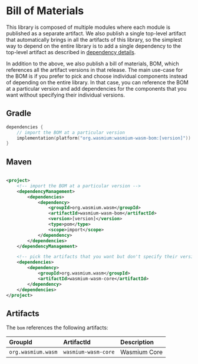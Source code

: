 # Bill of Materials

This library is composed of multiple modules where each module is published as a separate artifact. We also publish a
single top-level artifact that automatically brings in all the artifacts of this library, so the simplest way to depend
on the entire library is to add a single dependency to the top-level artifact as described in
[dependency details](../../README.md#dependency).

In addition to the above, we also publish a bill of materials, BOM, which references all the artifact versions in that
release. The main use-case for the BOM is if you prefer to pick and choose individual components instead of
depending on the entire library. In that case, you can reference the BOM at a particular version and add dependencies
for the components that you want without specifying their individual versions.

## Gradle

```kotlin
dependencies {
    // import the BOM at a particular version
    implementation(platform("org.wasmium:wasmium-wasm-bom:[version]"))
}
```

## Maven

```xml

<project>
    <!-- import the BOM at a particular version -->
    <dependencyManagement>
        <dependencies>
            <dependency>
                <groupId>org.wasmium.wasm</groupId>
                <artifactId>wasmium-wasm-bom</artifactId>
                <version>[version]</version>
                <type>pom</type>
                <scope>import</scope>
            </dependency>
        </dependencies>
    </dependencyManagement>

    <!-- pick the artifacts that you want but don't specify their versions as that's controlled by the BOM -->
    <dependencies>
        <dependency>
            <groupId>org.wasmium.wasm</groupId>
            <artifactId>wasmium-wasm-core</artifactId>
        </dependency>
    </dependencies>
</project>
```

## Artifacts

The `bom` references the following artifacts:

| GroupId            | ArtifactId          | Description  |
|:-------------------|:--------------------|:-------------|
| `org.wasmium.wasm` | `wasmium-wasm-core` | Wasmium Core |
